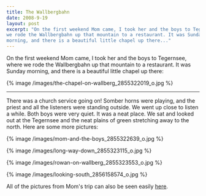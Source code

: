 ```yaml
---
title: The Wallbergbahn
date: 2008-9-19
layout: post
excerpt: "On the first weekend Mom came, I took her and the boys to Tegernsee, where
we rode the Wallbergbahn up that mountain to a restaurant. It was Sunday
morning, and there is a beautiful little chapel up there..."
---
```


On the first weekend Mom came, I took her and the boys to Tegernsee, where
we rode the Wallbergbahn up that mountain to a restaurant. It was Sunday
morning, and there is a beautiful little chapel up there:
  
  
{% image /images/the-chapel-on-wallberg_2855322019_o.jpg %}
  
---
  
There was a church service going on! Somber horns were playing, and the
priest and all the listeners were standing outside. We went up close to
listen a while. Both boys were very quiet. It was a neat place. We sat
and looked out at the Tegernsee and the neat plains of green stretching
away to the north. Here are some more pictures:
  
  
{% image /images/mom-and-the-boys_2855322639_o.jpg %}
  
  
{% image /images/long-way-down_2855323115_o.jpg %}
  
{% image /images/rowan-on-wallberg_2855323553_o.jpg %}
  
{% image /images/looking-south_2856158574_o.jpg %}
  
  
All of the pictures from Mom's trip can also be seen easily [here](http://www.flickr.com/photos/ripsawridge/sets/72157607284549121/).

